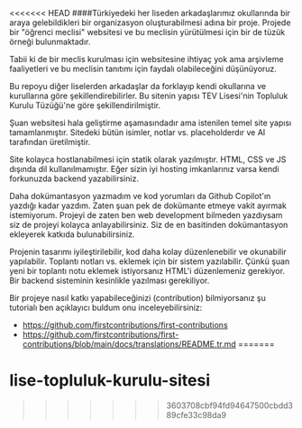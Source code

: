 <<<<<<< HEAD
####Türkiyedeki her liseden arkadaşlarımız okullarında bir araya gelebildikleri bir organizasyon oluşturabilmesi adına bir proje. Projede bir "öğrenci meclisi" websitesi ve bu meclisin yürütülmesi için bir de tüzük örneği bulunmaktadır. 

Tabii ki de bir meclis kurulması için websitesine ihtiyaç yok ama arşivleme faaliyetleri ve bu meclisin tanıtımı için faydalı olabileceğini düşünüyoruz.

Bu repoyu diğer liselerden arkadaşlar da forklayıp kendi okullarına ve kurullarına göre şekillendirebilirler. Bu sitenin yapısı TEV <OKUL> Lisesi'nin Topluluk Kurulu Tüzüğü'ne göre şekillendirilmiştir.

Şuan websitesi hala geliştirme aşamasındadır ama istenilen temel site yapısı tamamlanmıştır. Sitedeki bütün isimler, notlar vs. placeholderdır ve AI tarafından üretilmiştir.

Site kolayca hostlanabilmesi için statik olarak yazılmıştır. HTML, CSS ve JS dışında dil kullanılmamıştır. Eğer sizin iyi hosting imkanlarınız varsa kendi forkunuzda backend yazabilirsiniz. 

Daha dokümantasyon yazmadım ve kod yorumları da Github Copilot'ın yazdığı kadar yazdım. Zaten şuan pek de dokümante etmeye vakit ayırmak istemiyorum. Projeyi de zaten ben web development bilmeden yazdıysam siz de projeyi kolayca anlayabilirsiniz. Siz de en basitinden dokümantasyon ekleyerek katkıda bulunabilirsiniz. 

Projenin tasarımı iyileştirilebilir, kod daha kolay düzenlenebilir ve okunabilir yapılabilir. Toplantı notları vs. eklemek için bir sistem yazılabilir. Çünkü şuan yeni bir toplantı notu eklemek istiyorsanız HTML'i düzenlemeniz gerekiyor. Bir backend sisteminin kesinlikle yazılması gerekiliyor.

Bir projeye nasıl katkı yapabileceğinizi (contribution) bilmiyorsanız şu tutorialı ben açıklayıcı buldum onu inceleyebilirsiniz: 
- https://github.com/firstcontributions/first-contributions
- https://github.com/firstcontributions/first-contributions/blob/main/docs/translations/README.tr.md
=======
# lise-topluluk-kurulu-sitesi
>>>>>>> 3603708cbf94fd94647500cbdd389cfe33c98da9
